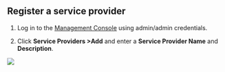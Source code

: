 ## Register a service provider

1. Log in to the [Management Console](https://localhost:9443/carbon/) using admin/admin credentials. 

2. Click **Service Providers >Add** and enter a **Service Provider Name** and **Description**.

<img name='register-service-provider' src='../../../assets/img/fragments/register-service-provider.gif' class='img-zoomable'/>
